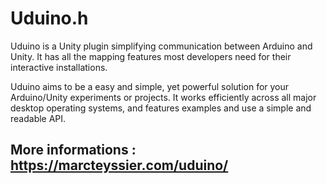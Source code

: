 Uduino.h
===============

Uduino is a Unity plugin simplifying communication between Arduino and Unity. It has all the mapping features most developers need for their interactive installations.

Uduino aims to be a easy and simple, yet powerful solution for your Arduino/Unity experiments or projects. It works efficiently across all major desktop operating systems, and features examples and use a simple and readable API.


## More informations : https://marcteyssier.com/uduino/